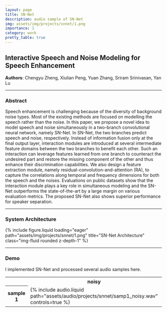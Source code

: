 ```yaml
---
layout: page
title: SN-Net
description: audio sample of SN-Net
img: assets/img/projects/snnet/1.png
importance: 1
category: work
pretty_table: true
---
```


## Interactive Speech and Noise Modeling for Speech Enhancement

**Authors**: Chengyu Zheng, Xiulian Peng, Yuan Zhang, Sriram Srinivasan, Yan Lu

---

### Abstract
Speech enhancement is challenging because of the diversity of background noise types. Most of the existing methods are focused on modelling the speech rather than the noise. In this paper, we propose a novel idea to model speech and noise simultaneously in a two-branch convolutional neural network, namely SN-Net. In SN-Net, the two branches predict speech and noise, respectively. Instead of information fusion only at the final output layer, interaction modules are introduced at several intermediate feature domains between the two branches to benefit each other. Such an interaction can leverage features learned from one branch to counteract the undesired part and restore the missing component of the other and thus enhance their discrimination capabilities. We also design a feature extraction module, namely residual-convolution-and-attention (RA), to capture the correlations along temporal and frequency dimensions for both the speech and the noises. Evaluations on public datasets show that the interaction module plays a key role in simultaneous modeling and the SN-Net outperforms the state-of-the-art by a large margin on various evaluation metrics. The proposed SN-Net also shows superior performance for speaker separation.

---

### System Architecture

{% include figure.liquid loading="eager" path="assets/img/projects/snnet/1.png" title="SN-Net Architecture" class="img-fluid rounded z-depth-1" %}

---

### Demo
I implemented SN-Net and processed several audio samples here.

<table>
    <tr>
        <th> </th>
        <th>noisy</th>
        <th>denoised</th>
    </tr>
    <tr>
        <th rowspan="2">sample 1</th>
        <td>{% include audio.liquid path="assets/audio/projects/snnet/samp1_noisy.wav" controls=true %}</td>
        <td>{% include audio.liquid path="assets/audio/projects/snnet/samp1_denoised.wav" controls=true %}</td>
    </tr>
</table>

